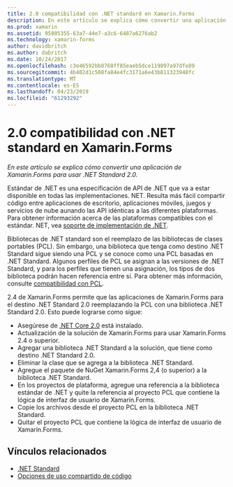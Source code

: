 ```yaml
---
title: 2.0 compatibilidad con .NET standard en Xamarin.Forms
description: En este artículo se explica cómo convertir una aplicación de Xamarin.Forms para usar .NET Standard 2.0. Estándar de .NET es una especificación de API de .NET que va a estar disponible en todas las implementaciones. NET.
ms.prod: xamarin
ms.assetid: 95805355-63a7-44e7-a3c6-6487a6276ab2
ms.technology: xamarin-forms
author: davidbritch
ms.author: dabritch
ms.date: 10/24/2017
ms.openlocfilehash: c3e46592bb8760ff85eaeb5dce119897a97dfe89
ms.sourcegitcommit: 4b402d1c508fa84e4fc3171a6e43b811323948fc
ms.translationtype: MT
ms.contentlocale: es-ES
ms.lasthandoff: 04/23/2019
ms.locfileid: "61293292"
---
```

# <a name="net-standard-20-support-in-xamarinforms"></a>2.0 compatibilidad con .NET standard en Xamarin.Forms

_En este artículo se explica cómo convertir una aplicación de Xamarin.Forms para usar .NET Standard 2.0._

Estándar de .NET es una especificación de API de .NET que va a estar disponible en todas las implementaciones. NET. Resulta más fácil compartir código entre aplicaciones de escritorio, aplicaciones móviles, juegos y servicios de nube aunando las API idénticas a las diferentes plataformas. Para obtener información acerca de las plataformas compatibles con el estándar. NET, vea [soporte de implementación de .NET](/dotnet/standard/net-standard#net-implementation-support).

Bibliotecas de .NET standard son el reemplazo de las bibliotecas de clases portables (PCL). Sin embargo, una biblioteca que tenga como destino .NET Standard sigue siendo una PCL y se conoce como una PCL basadas en .NET Standard. Algunos perfiles de PCL se asignan a las versiones de .NET Standard, y para los perfiles que tienen una asignación, los tipos de dos biblioteca podrán hacen referencia entre sí. Para obtener más información, consulte [compatibilidad con PCL](/dotnet/standard/net-standard#pcl-compatibility).

2.4 de Xamarin.Forms permite que las aplicaciones de Xamarin.Forms para el destino .NET Standard 2.0 reemplazando la PCL con una biblioteca .NET Standard 2.0. Esto puede lograrse como sigue:

- Asegúrese de [.NET Core 2.0](https://www.microsoft.com/net/download/core) está instalado.
- Actualización de la solución de Xamarin.Forms para usar Xamarin.Forms 2.4 o superior.
- Agregar una biblioteca .NET Standard a la solución, que tiene como destino .NET Standard 2.0.
- Eliminar la clase que se agrega a la biblioteca .NET Standard.
- Agregue el paquete de NuGet Xamarin.Forms 2,4 (o superior) a la biblioteca .NET Standard.
- En los proyectos de plataforma, agregue una referencia a la biblioteca estándar de .NET y quite la referencia al proyecto PCL que contiene la lógica de interfaz de usuario de Xamarin.Forms.
- Copie los archivos desde el proyecto PCL en la biblioteca .NET Standard.
- Quitar el proyecto PCL que contiene la lógica de interfaz de usuario de Xamarin.Forms.


## <a name="related-links"></a>Vínculos relacionados

- [.NET Standard](~/cross-platform/app-fundamentals/net-standard.md)
- [Opciones de uso compartido de código](~/cross-platform/app-fundamentals/code-sharing.md)
